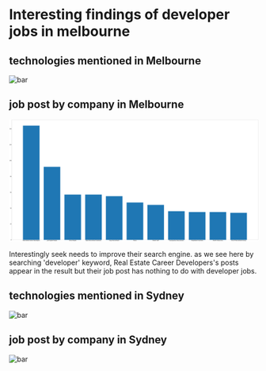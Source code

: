 # Interesting findings of developer jobs in melbourne

## technologies mentioned in Melbourne 
![bar](https://raw.githubusercontent.com/mzbac/2018-March-job-analysis/master/seek_jobs_Melbourne.png)

## job post by company in Melbourne
![bar](https://raw.githubusercontent.com/mzbac/2018-March-fun-analysis/master/job%20post%20by%20company.png)

Interestingly seek needs to improve their search engine. as we see here by searching 'developer' keyword, Real Estate Career Developers's posts appear in the result but their job post has nothing to do with developer jobs.

## technologies mentioned in Sydney
![bar](https://raw.githubusercontent.com/mzbac/2018-March-job-analysis/master/seek_jobs_Sydney.png)

## job post by company in Sydney
![bar](https://raw.githubusercontent.com/mzbac/2018-March-job-analysis/master/job%20post%20by%20company%20sydney.png)

